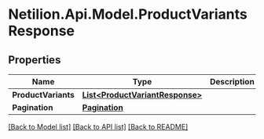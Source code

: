 # Netilion.Api.Model.ProductVariantsResponse
## Properties

Name | Type | Description | Notes
------------ | ------------- | ------------- | -------------
**ProductVariants** | [**List&lt;ProductVariantResponse&gt;**](ProductVariantResponse.md) |  | [optional] 
**Pagination** | [**Pagination**](Pagination.md) |  | [optional] 

[[Back to Model list]](../README.md#documentation-for-models) [[Back to API list]](../README.md#documentation-for-api-endpoints) [[Back to README]](../README.md)

